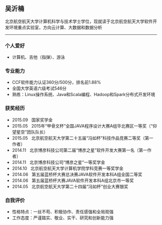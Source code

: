 
## 吴沂楠

北京航空航天大学计算机科学与技术学士学位，现就读于北京航空航天大学软件开发环境重点实验室，方向云计算、大数据和数据分析

---

### 个人爱好

* 计算机、吉他（指弹）、游泳

### 专业能力

* CCF软件能力认证360分/500分，排名前1.88%
* 全国大学英语六级考试546分
* 熟练：Linux操作系统、Java和Scala编程、Hadoop和Spark分布式开发环境

### 获奖经历

* 2015.09&nbsp;&nbsp;&nbsp;国家奖学金
* 2015.05&nbsp;&nbsp;&nbsp;2015年“甲骨文杯”全国JAVA程序设计大赛A组华北赛区一等奖（“仰望星空”团队队长）
* 2015.05&nbsp;&nbsp;&nbsp;北京航空航天大学第二十五届“冯如杯”科技作品竞赛二等奖（第一作者）
* 2014.11&nbsp;&nbsp;&nbsp;北京博彦科技公司第二届“博彦之星”软件开发大赛第一名（第一作者）
* 2014.11&nbsp;&nbsp;&nbsp;北京博彦科技公司“博彦之星”一等奖学金
* 2014.10&nbsp;&nbsp;&nbsp;北京航空航天大学计算机学院学科竞赛一等奖学金
* 2014.06&nbsp;&nbsp;&nbsp;第五届蓝桥杯大赛总决赛JAVA软件开发本科A组全国二等奖
* 2014.06&nbsp;&nbsp;&nbsp;第五届蓝桥杯大赛JAVA软件开发本科A组北京市一等奖
* 2014.05&nbsp;&nbsp;&nbsp;北京航空航天大学第二十四届“冯如杯”创业大赛银奖

### 自我评价

* 性格特点：一丝不苟、积极协作、责任感强和全局观强
* 工作态度：严谨踏实、敬业、实干、研究和创新能力强
